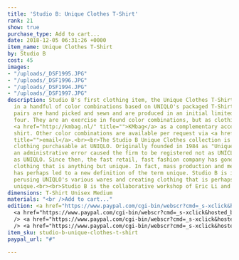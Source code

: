 ```yaml
---
title: 'Studio B: Unique Clothes T-Shirt'
rank: 21
show: true
purchase_type: Add to cart...
date: 2018-12-05 06:31:26 +0000
item_name: Unique Clothes T-Shirt
by: Studio B
cost: 45
images:
- "/uploads/_DSF1995.JPG"
- "/uploads/_DSF1996.JPG"
- "/uploads/_DSF1994.JPG"
- "/uploads/_DSF1997.JPG"
description: Studio B's first clothing item, the Unique Clothes T-Shirt is produced
  in a handful of color combinations based on UNIQLO's packaged T-Shirts. These color
  pairs are hand picked and sewn and are produced in an initial limited edition of
  four. They are an exercise in found color combinations, but as clothing. We suggest
  <a href="http://kmbag.nl/" title="">KMbag</a> as a complementary accessory for the
  shirt. Other color combinations are available per request via <a href="mailto:ericyoungli@gmail.com"
  title="">email</a>.<br><br>The Studio B Unique Clothes collection is based on off
  clothing purchasable at UNIQLO. Originally founded in 1984 as "Unique Clothing Warehouse,"
  an administrative error caused the firm to be registered not as UNICLO but instead
  as UNIQLO. Since then, the fast retail, fast fashion company has gone on to produce
  clothing that is anything but unique. In fact, mass production and mechanization
  has perhaps led to a new definition of the term unique. Studio B is interested in
  perusing UNIQLO's various wares and creating clothing that is perhaps, somewhat
  unique.<br><br>Studio B is the collaborative workshop of Eric Li and Kelly Tan.
dimensions: T-Shirt Unisex Medium
materials: "<br />Add to cart..."
edition: <a href="https://www.paypal.com/cgi-bin/webscr?cmd=_s-xclick&hosted_button_id=W78VFQUMNZKBW">Navy/Black</a><br/>
  <a href="https://www.paypal.com/cgi-bin/webscr?cmd=_s-xclick&hosted_button_id=F6CMKSVJSWXE6">Black/Orange</a><br
  /> <a href="https://www.paypal.com/cgi-bin/webscr?cmd=_s-xclick&hosted_button_id=BJSBEWJQF7RJU">White/Navy</a><br
  /> <a href="https://www.paypal.com/cgi-bin/webscr?cmd=_s-xclick&hosted_button_id=UPNBFAMPUF2PG">Orange/White</a>
item_sku: studio-b-unique-clothes-t-shirt
paypal_url: "#"

---
```

